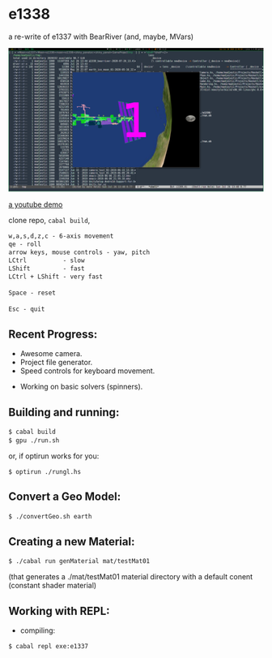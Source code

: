 # e1338
a re-write of e1337 with BearRiver (and, maybe, MVars)

![](https://github.com/madjestic/e1338/blob/master/output.png)

[a youtube demo](https://youtu.be/vLVI2mkBmlw)

clone repo, `cabal build`,

```
w,a,s,d,z,c - 6-axis movement
qe - roll
arrow keys, mouse controls - yaw, pitch
LCtrl          - slow
LShift         - fast
LCtrl + LShift - very fast

Space - reset

Esc - quit
```

## Recent Progress:

* Awesome camera.
* Project file generator.
* Speed controls for keyboard movement.
+ Working on basic solvers (spinners).

## Building and running:
```bash
$ cabal build
$ gpu ./run.sh
```
or, if optirun works for you:
```
$ optirun ./rungl.hs
```

## Convert a Geo Model:
```bash
$ ./convertGeo.sh earth 
```

## Creating a new Material:
```bash
$ ./cabal run genMaterial mat/testMat01
```
(that generates a ./mat/testMat01 material directory with a default conent (constant shader material)

## Working with REPL:
- compiling:
```bash
$ cabal repl exe:e1337
```





